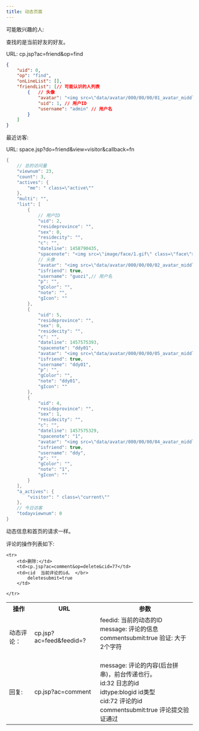 ```yaml
---
title: 动态页面
---
```


可能敢兴趣的人:

查找的是当前好友的好友。

URL: cp.jsp?ac=friend&op=find
```json
{
    "uid": 0,
    "op": "find",
    "onLineList": [],
    "friendList": [// 可能认识的人列表
        {	// 头像
            "avatar": "<img src=\"data/avatar/000/00/00/01_avatar_middle.jpg\" onerror=\"this.onerror=null;this.src='data/avatar/noavatar_middle.gif'\">",
            "uid": 1, // 用户ID
            "username": "admin" // 用户名
        }
    ]
}
```
最近访客:

URL: space.jsp?do=friend&view=visitor&callback=fn
```java
{
	// 总的访问量
    "viewnum": 23,
    "count": 3,
    "actives": {
        "me": " class=\"active\""
    },
    "multi": "",
    "list": [
        {
	        // 用户ID
            "uid": 2,
            "resideprovince": "",
            "sex": 0,
            "residecity": "",
            "c": "",
            "dateline": 1458790435,
            "spacenote": "<img src=\"image/face/1.gif\" class=\"face\">",
            // 头像
            "avatar": "<img src=\"data/avatar/000/00/00/02_avatar_middle.jpg\" onerror=\"this.onerror=null;this.src='data/avatar/noavatar_middle.gif'\">",
            "isfriend": true,
            "username": "guozi",// 用户名
            "p": "",
            "gColor": "",
            "note": "",
            "gIcon": ""
        },
        {
            "uid": 5,
            "resideprovince": "",
            "sex": 0,
            "residecity": "",
            "c": "",
            "dateline": 1457575393,
            "spacenote": "ddy01",
            "avatar": "<img src=\"data/avatar/000/00/00/05_avatar_middle.jpg\" onerror=\"this.onerror=null;this.src='data/avatar/noavatar_middle.gif'\">",
            "isfriend": true,
            "username": "ddy01",
            "p": "",
            "gColor": "",
            "note": "ddy01",
            "gIcon": ""
        },
        {
            "uid": 4,
            "resideprovince": "",
            "sex": 1,
            "residecity": "",
            "c": "",
            "dateline": 1457575329,
            "spacenote": "1",
            "avatar": "<img src=\"data/avatar/000/00/00/04_avatar_middle.jpg\" onerror=\"this.onerror=null;this.src='data/avatar/noavatar_middle.gif'\">",
            "isfriend": true,
            "username": "ddy",
            "p": "",
            "gColor": "",
            "note": "1",
            "gIcon": ""
        }
    ],
    "a_actives": {
        "visitor": " class=\"current\""
    },
    // 今日访客
    "todayviewnum": 0
}
```
动态信息和首页的请求一样。

评论的操作列表如下:

<table>
	<tr>
		<th>操作</th>
		<th>URL</th>
		<th>参数</th>
	</tr>
	<tr>
		<td>动态评论：</td>
		<td>cp.jsp?ac=feed&feedid=? </td>
		<td> 
		feedid:              当前的动态的ID <br>
		message:             评论的信息     <br>
		commentsubmit:true   验证: 大于2个字符       <br>
		<br> 
		</td>
	</tr>
	<tr>
		<td>回复:</td>
		<td>cp.jsp?ac=comment</td>
		<td> 
		message: 评论的内容(后台拼串)，前台传递也行。    <br> 
		id:32             日志的id                  <br>
		idtype:blogid     id类型                    <br>
		cid:72            评论的id                  <br>
		commentsubmit:true   评论提交验证通过        <br>
		</td>
	</tr>
	
	<tr>
		<td>删除:</td>
		<td>cp.jsp?ac=comment&op=delete&cid=77</td>
		<td>cid  当前评论的id。 </br>
			deletesubmit=true
		</td>
		
	</tr>

	
</table>


